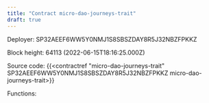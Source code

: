 ```yaml
---
title: "Contract micro-dao-journeys-trait"
draft: true
---
```

Deployer: SP32AEEF6WW5Y0NMJ1S8SBSZDAY8R5J32NBZFPKKZ


 



Block height: 64113 (2022-06-15T18:16:25.000Z)

Source code: {{<contractref "micro-dao-journeys-trait" SP32AEEF6WW5Y0NMJ1S8SBSZDAY8R5J32NBZFPKKZ micro-dao-journeys-trait>}}

Functions:


